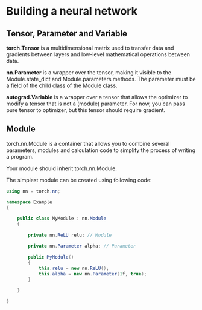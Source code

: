 # Building a neural network
## Tensor, Parameter and Variable

**torch.Tensor** is a multidimensional matrix used to transfer data and gradients between layers and low-level mathematical operations between data.

**nn.Parameter** is a wrapper over the tensor, making it visible to the Module.state_dict and Module.parameters methods. The parameter must be a field of the child class of the Module class.

**autograd.Variable** is a wrapper over a tensor that allows the optimizer to modify a tensor that is not a (module) parameter. For now, you can pass pure tensor to optimizer, but this tensor should require gradient.

## Module

torch.nn.Module is a container that allows you to combine several parameters, modules and calculation code to simplify the process of writing a program.

Your module should inherit torch.nn.Module.

The simplest module can be created using following code:

```C#
using nn = torch.nn;

namespace Example
{

    public class MyModule : nn.Module
    {

        private nn.ReLU relu; // Module

        private nn.Parameter alpha; // Parameter

        public MyModule()
        {
            this.relu = new nn.ReLU();
            this.alpha = new nn.Parameter(1f, true);
        }

    }

}
```
